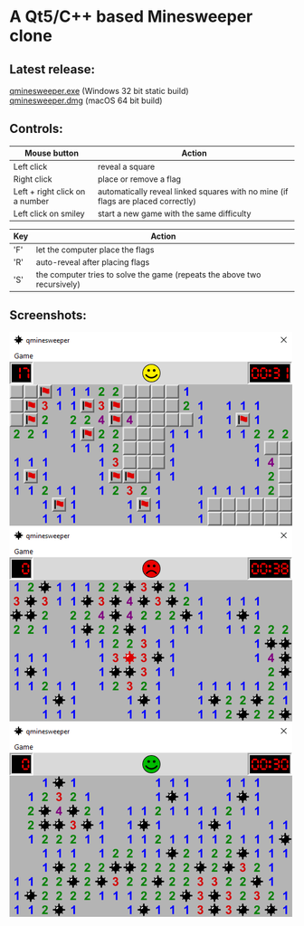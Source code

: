 A Qt5/C++ based Minesweeper clone
=================================

Latest release:
---------------
[qminesweeper.exe](https://github.com/q-g-j/qminesweeper/releases/download/latest/qminesweeper.exe) (Windows 32 bit static build)<br/>
[qminesweeper.dmg](https://github.com/q-g-j/qminesweeper/releases/download/latest/qminesweeper.dmg) (macOS 64 bit build)

Controls:
---------

|Mouse button|Action|
|-|-|
|Left click|reveal a square|
|Right click|place or remove a flag|
|Left + right click on a number|automatically reveal linked squares with no mine (if flags are placed correctly) |
|Left click on smiley|start a new game with the same difficulty|

|Key|Action|
|-|-|
|'F'|let the computer place the flags|
|'R'|auto-reveal after placing flags|
|'S'|the computer tries to solve the game (repeats the above two recursively)|

Screenshots:
-----------

<img src="https://github.com/q-g-j/qminesweeper/raw/master/screenshots/screenshot_game.png" width="500">

<img src="https://github.com/q-g-j/qminesweeper/raw/master/screenshots/screenshot_lost.png" width="500">

<img src="https://github.com/q-g-j/qminesweeper/raw/master/screenshots/screenshot_won.png" width="500">
